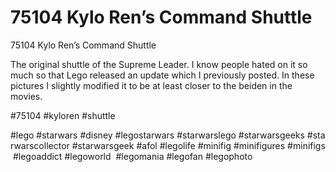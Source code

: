 # 75104 Kylo Ren’s Command Shuttle

75104 Kylo Ren’s Command Shuttle

The original shuttle of the Supreme Leader. I know people hated on it so much so that Lego released an update which I previously posted. In these pictures I slightly modified it to be at least closer to the beiden in the movies.

#75104 #kyloren #shuttle

#lego #starwars #disney #legostarwars #starwarslego #starwarsgeeks #starwarscollector #starwarsgeek #afol #legolife #minifig #minifigures #minifigs #legoaddict #legoworld  #legomania #legofan #legophoto 

